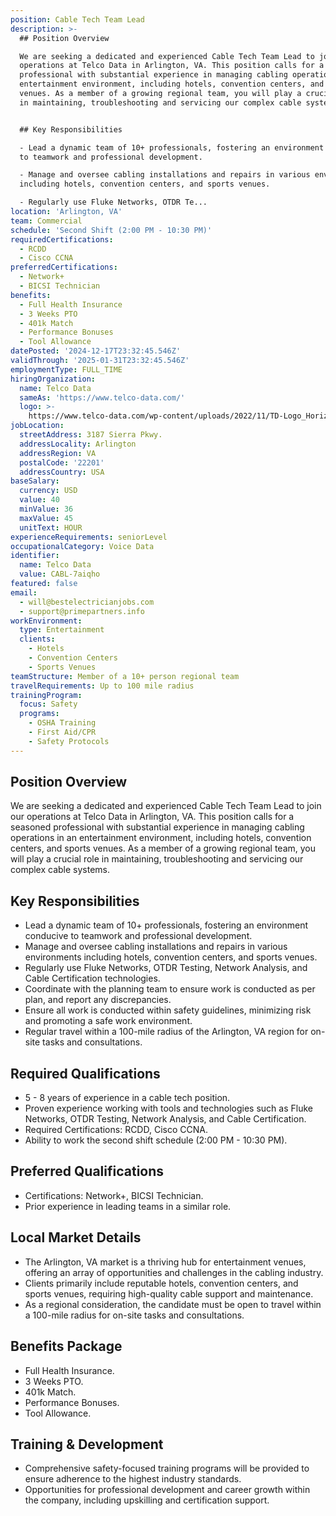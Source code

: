 ```yaml
---
position: Cable Tech Team Lead
description: >-
  ## Position Overview

  We are seeking a dedicated and experienced Cable Tech Team Lead to join our
  operations at Telco Data in Arlington, VA. This position calls for a seasoned
  professional with substantial experience in managing cabling operations in an
  entertainment environment, including hotels, convention centers, and sports
  venues. As a member of a growing regional team, you will play a crucial role
  in maintaining, troubleshooting and servicing our complex cable systems.


  ## Key Responsibilities

  - Lead a dynamic team of 10+ professionals, fostering an environment conducive
  to teamwork and professional development.

  - Manage and oversee cabling installations and repairs in various environments
  including hotels, convention centers, and sports venues.

  - Regularly use Fluke Networks, OTDR Te...
location: 'Arlington, VA'
team: Commercial
schedule: 'Second Shift (2:00 PM - 10:30 PM)'
requiredCertifications:
  - RCDD
  - Cisco CCNA
preferredCertifications:
  - Network+
  - BICSI Technician
benefits:
  - Full Health Insurance
  - 3 Weeks PTO
  - 401k Match
  - Performance Bonuses
  - Tool Allowance
datePosted: '2024-12-17T23:32:45.546Z'
validThrough: '2025-01-31T23:32:45.546Z'
employmentType: FULL_TIME
hiringOrganization:
  name: Telco Data
  sameAs: 'https://www.telco-data.com/'
  logo: >-
    https://www.telco-data.com/wp-content/uploads/2022/11/TD-Logo_Horizontal_Color.webp
jobLocation:
  streetAddress: 3187 Sierra Pkwy.
  addressLocality: Arlington
  addressRegion: VA
  postalCode: '22201'
  addressCountry: USA
baseSalary:
  currency: USD
  value: 40
  minValue: 36
  maxValue: 45
  unitText: HOUR
experienceRequirements: seniorLevel
occupationalCategory: Voice Data
identifier:
  name: Telco Data
  value: CABL-7aiqho
featured: false
email:
  - will@bestelectricianjobs.com
  - support@primepartners.info
workEnvironment:
  type: Entertainment
  clients:
    - Hotels
    - Convention Centers
    - Sports Venues
teamStructure: Member of a 10+ person regional team
travelRequirements: Up to 100 mile radius
trainingProgram:
  focus: Safety
  programs:
    - OSHA Training
    - First Aid/CPR
    - Safety Protocols
---
```




## Position Overview
We are seeking a dedicated and experienced Cable Tech Team Lead to join our operations at Telco Data in Arlington, VA. This position calls for a seasoned professional with substantial experience in managing cabling operations in an entertainment environment, including hotels, convention centers, and sports venues. As a member of a growing regional team, you will play a crucial role in maintaining, troubleshooting and servicing our complex cable systems.

## Key Responsibilities
- Lead a dynamic team of 10+ professionals, fostering an environment conducive to teamwork and professional development.
- Manage and oversee cabling installations and repairs in various environments including hotels, convention centers, and sports venues.
- Regularly use Fluke Networks, OTDR Testing, Network Analysis, and Cable Certification technologies.
- Coordinate with the planning team to ensure work is conducted as per plan, and report any discrepancies.
- Ensure all work is conducted within safety guidelines, minimizing risk and promoting a safe work environment.
- Regular travel within a 100-mile radius of the Arlington, VA region for on-site tasks and consultations.

## Required Qualifications
- 5 - 8 years of experience in a cable tech position.
- Proven experience working with tools and technologies such as Fluke Networks, OTDR Testing, Network Analysis, and Cable Certification.
- Required Certifications: RCDD, Cisco CCNA.
- Ability to work the second shift schedule (2:00 PM - 10:30 PM).

## Preferred Qualifications
- Certifications: Network+, BICSI Technician.
- Prior experience in leading teams in a similar role.

## Local Market Details
- The Arlington, VA market is a thriving hub for entertainment venues, offering an array of opportunities and challenges in the cabling industry.
- Clients primarily include reputable hotels, convention centers, and sports venues, requiring high-quality cable support and maintenance.
- As a regional consideration, the candidate must be open to travel within a 100-mile radius for on-site tasks and consultations. 

## Benefits Package
- Full Health Insurance.
- 3 Weeks PTO.
- 401k Match.
- Performance Bonuses.
- Tool Allowance.

## Training & Development
- Comprehensive safety-focused training programs will be provided to ensure adherence to the highest industry standards.
- Opportunities for professional development and career growth within the company, including upskilling and certification support.
